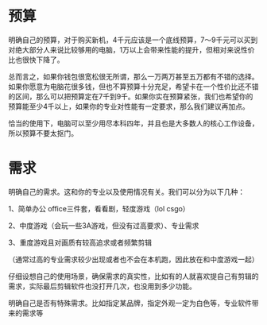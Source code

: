 # 预算

明确自己的预算，对于购买新机，4千元应该是一个底线预算，7～9千元可以买到对绝大部分人来说比较够用的电脑，1万以上会带来性能的提升，但相对来说性价比也很快下降了。

总而言之，如果你钱包很宽松很无所谓，那么一万两万甚至五万都有不错的选择。如果你愿意为电脑花很多钱，但也不算预算十分充足，希望卡在一个性价比还不错的区间，那么可以把预算定在7千到9千。如果你实在预算紧张，我们也希望你的预算能至少4千以上，如果你的专业对性能有一定要求，那么我们建议再加点。

恰当的使用下，电脑可以至少用尽本科四年，并且也是大多数人的核心工作设备，所以预算不要太抠门。

# 需求
明确自己的需求。这和你的专业以及使用情况有关。我们可以分为以下几种：

1、简单办公 office三件套，看看剧，轻度游戏（lol csgo）

2、中度游戏（会玩一些3A游戏，但没有过高要求）、专业需求

3、重度游戏且对画质有较高追求或者频繁剪辑

（通常过高的专业需求较少出现或者也不会在本机跑，因此放在和中度游戏一起）


仔细设想自己的使用场景，确保需求的真实性，比如有的人就喜欢提自己有剪辑的需求，实际最后剪辑软件也没打开几次，也没用到多少功能。

明确自己是否有特殊需求。比如指定某品牌，指定外观一定为白色等，专业软件带来的需求等
